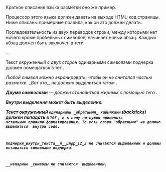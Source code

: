 ﻿Краткое описание языка разметки
оно же пример.

Процессор этого языка должен давать на выходе HTML-код страницы.
Ниже описаны примерные правила, как он это должен делать.

Последовательность из двух переводов строки, 
между которыми нет ничего кроме пробельных символов, начинает новый абзац. 
Каждый абзац должен быть заключен в теги <p>...</p>
  
Текст _окруженный с двух сторон_  одинарными символами подчерка 
должен помещаться в тег <em>.
     
Любой символ можно экранировать, чтобы он не считался частью разметки. 
\_Вот это\_, не должно выделиться тегом <em>.

__Двумя символами__ — должен становиться жирным с помощью тега <strong>.

Внутри _выделения <em> может быть __<strong>__ выделение_.

Текст окруженный `одинарными _обратными_ кавычками` (backticks) должен попадать в тег <code>,
и к нему не нужно применять остальные правила форматирования. 
То есть слово "обратными" не должно выделиться <em> внутри code.

Подчерки_внутри_текста__и__цифр_12_3 не считаются выделением и должны оставаться символами подчерка.

__непарные _символы не считаются `выделением.